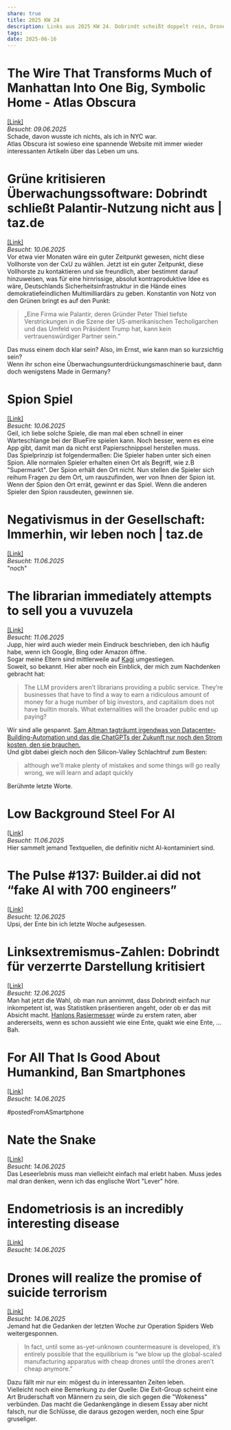 ```yaml
---
share: true
title: 2025 KW 24
description: Links aus 2025 KW 24. Dobrindt scheißt doppelt rein, Dronendystopien, tötet Smartphones.
tags: 
date: 2025-06-16
---
```

# The Wire That Transforms Much of Manhattan Into One Big, Symbolic Home - Atlas Obscura  
[\[Link\]](https://www.atlasobscura.com/articles/eruv-manhattan-invisible-wire-jewish-symbolic-religious-home)  
*Besucht: 09.06.2025*  
Schade, davon wusste ich nichts, als ich in NYC war.  
Atlas Obscura ist sowieso eine spannende Website mit immer wieder interessanten Artikeln über das Leben um uns.  
# Grüne kritisieren Überwachungssoftware: Dobrindt schließt Palantir-Nutzung nicht aus | taz.de  
[\[Link\]](https://taz.de/Gruene-kritisieren-Ueberwachungssoftware/!6093377/)  
*Besucht: 10.06.2025*  
Vor etwa vier Monaten wäre ein guter Zeitpunkt gewesen, nicht diese Vollhorste von der CxU zu wählen. Jetzt ist ein guter Zeitpunkt, diese Vollhorste zu kontaktieren und sie freundlich, aber bestimmt darauf hinzuweisen, was für eine hirnrissige, absolut kontraproduktive Idee es wäre, Deutschlands Sicherheitsinfrastruktur in die Hände eines demokratiefeindlichen Multimilliardärs zu geben. Konstantin von Notz von den Grünen bringt es auf den Punkt:  
> „Eine Firma wie Palantir, deren Gründer Peter Thiel tiefste Verstrickungen in die Szene der US-amerikanischen Techoligarchen und das Umfeld von Präsident Trump hat, kann kein vertrauenswürdiger Partner sein.“  
  
Das muss einem doch klar sein? Also, im Ernst, wie kann man so kurzsichtig sein?  
Wenn ihr schon eine Überwachungsunterdrückungsmaschinerie baut, dann doch wenigstens Made in Germany?  
# Spion Spiel  
[\[Link\]](https://xn--dner-hawaii-rfb.de/spion/)  
*Besucht: 10.06.2025*  
Geil, ich liebe solche Spiele, die man mal eben schnell in einer Warteschlange bei der BlueFire spielen kann. Noch besser, wenn es eine App gibt, damit man da nicht erst Papierschnippsel herstellen muss.  
Das Spielprinzip ist folgendermaßen: Die Spieler haben unter sich einen Spion. Alle normalen Spieler erhalten einen Ort als Begriff, wie z.B "Supermarkt". Der Spion erhält den Ort nicht. Nun stellen die Spieler sich reihum Fragen zu dem Ort, um rauszufinden, wer von Ihnen der Spion ist. Wenn der Spion den Ort errät, gewinnt er das Spiel. Wenn die anderen Spieler den Spion rausdeuten, gewinnen sie.  
# Negativismus in der Gesellschaft: Immerhin, wir leben noch | taz.de  
[\[Link\]](https://taz.de/Negativismus-in-der-Gesellschaft/!6053214/)  
*Besucht: 11.06.2025*  
"noch"  
# The librarian immediately attempts to sell you a vuvuzela  
[\[Link\]](https://kaveland.no/posts/2025-06-06-library)  
*Besucht: 11.06.2025*  
Jupp, hier wird auch wieder mein Eindruck beschrieben, den ich häufig habe, wenn ich Google, Bing oder Amazon öffne.  
Sogar meine Eltern sind mittlerweile auf [Kagi](www.kagi.com) umgestiegen.  
Soweit, so bekannt. Hier aber noch ein Einblick, der mich zum Nachdenken gebracht hat:  
> The LLM providers aren’t librarians providing a public service. They’re businesses that have to find a way to earn a ridiculous amount of money for a huge number of big investors, and capitalism does not have builtin morals. What externalities will the broader public end up paying?  
  
Wir sind alle gespannt. [Sam Altman tagträumt irgendwas von Datacenter-Building-Automation und das die ChatGPTs der Zukunft nur noch den Strom kosten, den sie brauchen.](https://blog.samaltman.com/the-gentle-singularity)  
Und gibt dabei gleich noch den Silicon-Valley Schlachtruf zum Besten:  
 > although we’ll make plenty of mistakes and some things will go really wrong, we will learn and adapt quickly  
  
Berühmte letzte Worte.  
  
# Low Background Steel For AI  
[\[Link\]](https://lowbackgroundsteel.ai/)  
*Besucht: 11.06.2025*  
Hier sammelt jemand Textquellen, die definitiv nicht AI-kontaminiert sind.  
  
# The Pulse #137: Builder.ai did not “fake AI with 700 engineers”  
[\[Link\]](https://newsletter.pragmaticengineer.com/p/the-pulse-137)  
*Besucht: 12.06.2025*  
Upsi, der Ente bin ich letzte Woche aufgesessen.  
  
# Linksextremismus-Zahlen: Dobrindt für verzerrte Darstellung kritisiert  
[\[Link\]](https://archive.is/vMtL7)  
*Besucht: 12.06.2025*  
Man hat jetzt die Wahl, ob man nun annimmt, dass Dobrindt einfach nur inkompetent ist, was Statistiken präsentieren angeht, oder ob er das mit Absicht macht. [Hanlons Rasiermesser](https://de.wikipedia.org/wiki/Hanlon%E2%80%99s_Razor) würde zu erstem raten, aber andererseits, wenn es schon aussieht wie eine Ente, quakt wie eine Ente, ...  
Bah.  
  
# For All That Is Good About Humankind, Ban Smartphones  
[\[Link\]](https://jacobin.com/2025/06/ban-smartphones-tech-society/)  
*Besucht: 14.06.2025*  
  
#postedFromASmartphone  
  
# Nate the Snake  
[\[Link\]](https://natethesnake.com/)  
*Besucht: 14.06.2025*  
Das Leseerlebnis muss man vielleicht einfach mal erlebt haben. Muss jedes mal dran denken, wenn ich das englische Wort "Lever" höre.  
  
# Endometriosis is an incredibly interesting disease  
[\[Link\]](https://www.owlposting.com/p/endometriosis-is-an-incredibly-interesting)  
*Besucht: 14.06.2025*  
  
  
# Drones will realize the promise of suicide terrorism  
[\[Link\]](https://blog.exitgroup.us/p/cheap-drones-will-realize-the-promise)  
*Besucht: 14.06.2025*  
Jemand hat die Gedanken der letzten Woche zur Operation Spiders Web weitergesponnen.  
  
> In fact, until some as-yet-unknown countermeasure is developed, it’s entirely possible that the equilibrium is “we blow up the global-scaled manufacturing apparatus with cheap drones until the drones aren’t cheap anymore.”  
  
Dazu fällt mir nur ein: mögest du in interessanten Zeiten leben.   
Vielleicht noch eine Bemerkung zu der Quelle: Die Exit-Group scheint eine Art Bruderschaft von Männern zu sein, die sich gegen die "Wokeness" verbünden. Das macht die Gedankengänge in diesem Essay aber nicht falsch, nur die Schlüsse, die daraus gezogen werden, noch eine Spur gruseliger.